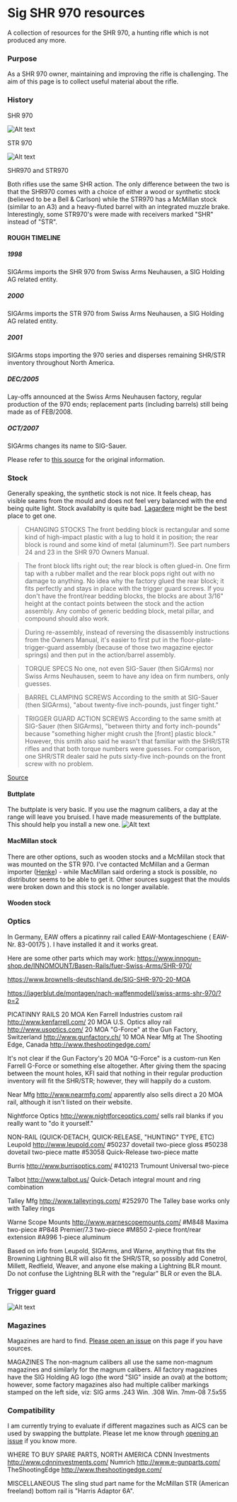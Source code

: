 # Sig SHR 970 resources
A collection of resources for the SHR 970, a hunting rifle which is not produced any more.

### Purpose
As a SHR 970 owner, maintaining and improving the rifle is challenging. The aim of this page is to collect useful material about the rifle.

### History
SHR 970

![Alt text](media/shr.jpg "SHR")

STR 970

![Alt text](media/str.jpg "STR")

SHR970 and STR970

Both rifles use the same SHR action. The only difference between the two is that the SHR970 comes with a choice of either a wood or synthetic stock (believed to be a Bell & Carlson) while the STR970 has a McMillan stock (similar to an A3) and a heavy-fluted barrel with an integrated muzzle brake. Interestingly, some STR970's were made with receivers marked "SHR" instead of "STR".

#### ROUGH TIMELINE

##### 1998
SIGArms imports the SHR 970 from Swiss Arms Neuhausen, a SIG Holding AG related entity.

##### 2000
SIGArms imports the STR 970 from Swiss Arms Neuhausen, a SIG Holding AG related entity.

##### 2001
SIGArms stops importing the 970 series and disperses remaining SHR/STR inventory throughout North America.

##### DEC/2005
Lay-offs announced at the Swiss Arms Neuhausen factory, regular production of the 970 ends; replacement parts (including barrels) still being made as of FEB/2008.

##### OCT/2007
SIGArms changes its name to SIG-Sauer.

Please refer to [this source](https://thefiringline.com/forums/showthread.php?t=286646) for the original information.


### Stock
Generally speaking, the synthetic stock is not nice. It feels cheap, has visible seams from the mould and does not feel very balanced with the end being quite light. Stock availabilty is quite bad. [Lagardere](https://www.lagardere.ch/) might be the best place to get one.

> CHANGING STOCKS
The front bedding block is rectangular and some kind of high-impact plastic with a lug to hold it in position; the rear block is round and some kind of metal (aluminum?). See part numbers 24 and 23 in the SHR 970 Owners Manual.

> The front block lifts right out; the rear block is often glued-in. One firm tap with a rubber mallet and the rear block pops right out with no damage to anything. No idea why the factory glued the rear block; it fits perfectly and stays in place with the trigger guard screws. If you don't have the front/rear bedding blocks, the blocks are about 3/16" height at the contact points between the stock and the action assembly. Any combo of generic bedding block, metal pillar, and compound should also work.

> During re-assembly, instead of reversing the disassembly instructions from the Owners Manual, it's easier to first put in the floor-plate-trigger-guard assembly (because of those two magazine ejector springs) and then put in the action/barrel assembly.

> TORQUE SPECS
No one, not even SIG-Sauer (then SiGArms) nor Swiss Arms Neuhausen, seem to have any idea on firm numbers, only guesses.

> BARREL CLAMPING SCREWS
According to the smith at SIG-Sauer (then SIGArms), "about twenty-five inch-pounds, just finger tight."

> TRIGGER GUARD ACTION SCREWS
According to the same smith at SIG-Sauer (then SIGArms), "between thirty and forty inch-pounds" because "something higher might crush the [front] plastic block." However, this smith also said he wasn't that familiar with the SHR/STR rifles and that both torque numbers were guesses. For comparison, one SHR/STR dealer said he puts sixty-five inch-pounds on the front screw with no problem.

[Source](https://thefiringline.com/forums/showthread.php?t=286646)


#### Buttplate
The buttplate is very basic. If you use the magnum calibers, a day at the range will leave you bruised.
I have made measurements of the buttplate. This should help you install a new one.
![Alt text](media/buttplate.svg "Buttplate")


#### MacMillan stock
There are other options, such as wooden stocks and a McMillan stock that was mounted on the STR 970. I've contacted McMillan and a German importer ([Henke](https://henke-online.de)) - while MacMillan said ordering a stock is possible, no distributor seems to be able to get it. Other sources suggest that the moulds were broken down and this stock is no longer available.

#### Wooden stock

### Optics
In Germany, EAW offers a picatinny rail called
EAW-Montageschiene ( EAW-Nr. 83-00175 ). I have installed it and it works great.

Here are some other parts which may work:
https://www.innogun-shop.de/INNOMOUNT/Basen-Rails/fuer-Swiss-Arms/SHR-970/

https://www.brownells-deutschland.de/SIG-SHR-970-20-MOA

https://jagerblut.de/montagen/nach-waffenmodell/swiss-arms-shr-970/?p=2

PICATINNY RAILS
20 MOA Ken Farrell Industries custom rail http://www.kenfarrell.com/
20 MOA U.S. Optics alloy rail http://www.usoptics.com/
20 MOA "G-Force" at the Gun Factory, Switzerland http://www.gunfactory.ch/
10 MOA Near Mfg at The Shooting Edge, Canada http://www.theshootingedge.com/

It's not clear if the Gun Factory's 20 MOA "G-Force" is a custom-run Ken Farrell G-Force or something else altogether. After giving them the spacing between the mount holes, KFI said that nothing in their regular production inventory will fit the SHR/STR; however, they will happily do a custom.

Near Mfg http://www.nearmfg.com/ apparently also sells direct a 20 MOA rail, although it isn't listed on their website.

Nightforce Optics http://www.nightforceoptics.com/ sells rail blanks if you really want to "do it yourself."

NON-RAIL (QUICK-DETACH, QUICK-RELEASE, "HUNTING" TYPE, ETC)
Leupold http://www.leupold.com/
#50237 dovetail two-piece gloss
#50238 dovetail two-piece matte
#53058 Quick-Release two-piece matte

Burris http://www.burrisoptics.com/
#410213 Trumount Universal two-piece

Talbot http://www.talbot.us/
Quick-Detach integral mount and ring combination

Talley Mfg http://www.talleyrings.com/
#252970 The Talley base works only with Talley rings

Warne Scope Mounts http://www.warnescopemounts.com/
#M848 Maxima two-piece
#P848 Premier/7.3 two-piece
#M850 2-piece front/rear extension
#A996 1-piece aluminum

Based on info from Leupold, SIGArms, and Warne, anything that fits the Browning Lightning BLR will also fit the SHR/STR, so possibly add Conetrol, Millett, Redfield, Weaver, and anyone else making a Lightning BLR mount. Do not confuse the Lightning BLR with the "regular" BLR or even the BLA.


### Trigger guard
![Alt text](media/trigger_guard.svg "Trigger Guard")


### Magazines
Magazines are hard to find. [Please open an issue](https://github.com/woelper/shr-970/issues/new) on this page if you have sources.

MAGAZINES
The non-magnum calibers all use the same non-magnum magazines and similarly for the magnum calibers. All factory magazines have the SIG Holding AG logo (the word "SIG" inside an oval) at the bottom; however, some factory magazines also had multiple caliber markings stamped on the left side, viz:
SIG arms
.243 Win.
.308 Win.
7mm-08
7.5x55

### Compatibility
I am currently trying to evaluate if different magazines such as AICS can be used by swapping the buttplate. Please let me know through [opening an issue](https://github.com/woelper/shr-970/issues/new) if you know more.

WHERE TO BUY SPARE PARTS, NORTH AMERICA
CDNN Investments http://www.cdnninvestments.com/
Numrich http://www.e-gunparts.com/
TheShootingEdge http://www.theshootingedge.com/


MISCELLANEOUS
The sling stud part name for the McMillan STR (American freeland) bottom rail is "Harris Adaptor 6A".